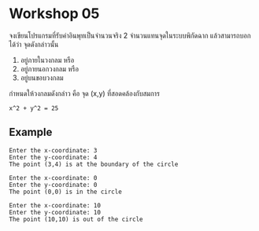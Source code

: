 # Workshop 05

จงเขียนโปรแกรมที่รับค่าอินพุทเป็นจำนวนจริง 2 จำนวนแทนจุดในระบบพิกัดฉาก แล้วสามารถบอกได้ว่า จุดดังกล่าวนั้น 

1. อยู่ภายในวงกลม หรือ
1. อยู่ภายนอกวงกลม หรือ
1. อยู่บนขอบวงกลม

กำหนดให้วงกลมดังกล่าว คือ จุด (x,y) ที่สอดคล้องกับสมการ

```
x^2 + y^2 = 25
```

## Example
```
Enter the x-coordinate: 3
Enter the y-coordinate: 4
The point (3,4) is at the boundary of the circle

Enter the x-coordinate: 0
Enter the y-coordinate: 0
The point (0,0) is in the circle

Enter the x-coordinate: 10
Enter the y-coordinate: 10
The point (10,10) is out of the circle

```
